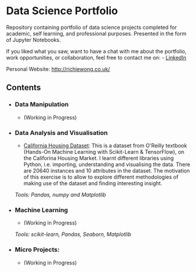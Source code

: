 # Data Science Portfolio
Repository containing portfolio of data science projects completed for academic, self learning, and professional purposes. Presented in the form of Jupyter Notebooks.

If you liked what you saw, want to have a chat with me about the portfolio, work opportunities, or collaboration, feel free to contact me on: - [LinkedIn](https://www.linkedin.com/in/richieone/)

Personal Website: http://richiewong.co.uk/


## Contents

- ### Data Manipulation
	- (Working in Progress)

- ### Data Analysis and Visualisation
	- [California Housing Dataset](https://github.com/Richieone13/data_science_portfolio/blob/master/Ageron_Handsom-ml.ipynb): This is a dataset from O'Reilly textbook (Hands-On Machine Learning with Scikit-Learn & TensorFlow), on the Califorina Housing Market. I learnt different libraries using Python, i.e. importing, understanding and visualising the data. There are 20640 instances and 10 attributes in the dataset. The motivation of this exercise is to allow to explore different methodologies of making use of the dataset and finding interesting insight.

	_Tools: Pandas, numpy and Matplotlib_


- ### Machine Learning
	- (Working in Progress)

	_Tools: scikit-learn, Pandas, Seaborn, Matplotlib_
  
- ### Micro Projects: 
	- (Working in Progress)
